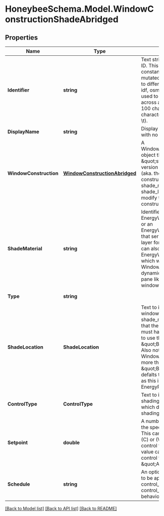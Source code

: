 
# HoneybeeSchema.Model.WindowConstructionShadeAbridged

## Properties

Name | Type | Description | Notes
------------ | ------------- | ------------- | -------------
**Identifier** | **string** | Text string for a unique object ID. This identifier remains constant as the object is mutated, copied, and serialized to different formats (eg. dict, idf, osm). This identifier is also used to reference the object across a Model. It must be &lt; 100 characters, use only ASCII characters and exclude (, ; ! \\n \\t). | 
**DisplayName** | **string** | Display name of the object with no character restrictions. | [optional] 
**WindowConstruction** | [**WindowConstructionAbridged**](WindowConstructionAbridged.md) | A WindowConstructionAbridged object that serves as the \&quot;switched off\&quot; version of the construction (aka. the \&quot;bare construction\&quot;). The shade_material and shade_location will be used to modify this starting construction. | 
**ShadeMaterial** | **string** | Identifier of a An EnergyWindowMaterialShade or an EnergyWindowMaterialBlind that serves as the shading layer for this construction. This can also be an EnergyWindowMaterialGlazing, which will indicate that the WindowConstruction has a dynamically-controlled glass pane like an electrochromic window assembly. | 
**Type** | **string** |  | [optional] [readonly] [default to "WindowConstructionShadeAbridged"]
**ShadeLocation** | **ShadeLocation** | Text to indicate where in the window assembly the shade_material is located.  Note that the WindowConstruction must have at least one gas gap to use the \&quot;Between\&quot; option. Also note that, for a WindowConstruction with more than one gas gap, the \&quot;Between\&quot; option defalts to using the inner gap as this is the only option that EnergyPlus supports. | [optional] 
**ControlType** | **ControlType** | Text to indicate how the shading device is controlled, which determines when the shading is “on” or “off.” | [optional] 
**Setpoint** | **double** | A number that corresponds to the specified control_type. This can be a value in (W/m2), (C) or (W) depending upon the control type.Note that this value cannot be None for any control type except \&quot;AlwaysOn.\&quot; | [optional] 
**Schedule** | **string** | An optional schedule identifier to be applied on top of the control_type. If None, the control_type will govern all behavior of the construction. | [optional] 

[[Back to Model list]](../README.md#documentation-for-models)
[[Back to API list]](../README.md#documentation-for-api-endpoints)
[[Back to README]](../README.md)

